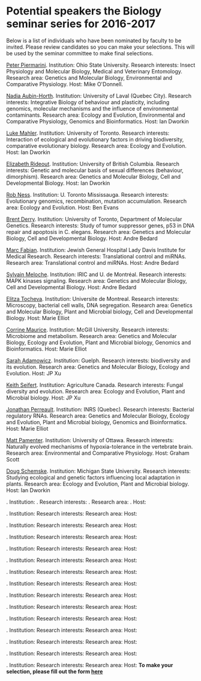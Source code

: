 # Potential speakers the Biology seminar series for 2016-2017


Below is a list of individuals who have been nominated by faculty to be invited. Please review candidates so you can make your selections. This will be used by the seminar committee to make final selections.


[Peter Piermarini](https://www.researchgate.net/profile/Peter_Piermarini). 
Institution: Ohio State University. 
Research interests: Insect Physiology and Molecular Biology, Medical and Veterinary Entomology. 
Research area: Genetics and Molecular Biology, Environmental and Comparative Physiology. 
Host: Mike O'Donnell.

[Nadia Aubin-Horth](http://wikiaubinhorth.ibis.ulaval.ca/Main_Page). 
Institution: University of Laval (Quebec City). 
Research interests: Integrative Biology of behaviour and plasticity, including genomics, molecular mechanisms and the influence of environmental contaminants.
Research area: Ecology and Evolution, Environmental and Comparative Physiology, Genomics and Bioinformatics.
Host: Ian Dworkin

[Luke Mahler](http://mahlerlab.com/). 
Institution: University of Toronto. 
Research interests: Interaction of ecological and evolutionary factors in driving biodiversity, comparative evolutionary biology.
Research area: Ecology and Evolution.
Host: Ian Dworkin

[Elizabeth Rideout](http://rideoutlab.weebly.com/). 
Institution: University of British Columbia.
Research interests: Genetic and molecular basis of sexual differences (behaviour, dimorphism).
Research area: Genetics and Molecular Biology, Cell and Developmental Biology.
Host: Ian Dworkin

[Rob Ness](http://sites.utm.utoronto.ca/ness/). 
Institution: U. Toronto Mississauga.
Research interests: Evolutionary genomics, recombination, mutation accumulation.
Research area: Ecology and Evolution.
Host: Ben Evans

[Brent Derry](http://lab.research.sickkids.ca/derry/). 
Institution: University of Toronto, Department of Molecular Genetics. 
Research interests: Study of tumor suppressor genes, p53 in DNA repair and apoptosis in C. elegans.
Research area: Genetics and Molecular Biology, Cell and Developmental Biology.
Host: Andre Bedard

[Marc Fabian](http://www.ncbi.nlm.nih.gov/pubmed/?term=fabian+mr). 
Institution: Jewish General Hospital Lady Davis Institute for Medical Research.
Research interests: Translational control and miRNAs.
Research area: Translational control and miRNAs.
Host: Andre Bedard

[Sylvain Meloche](http://www.iric.ca/en/research/principal-investigators/sylvain-meloche/). 
Institution: IRIC and U. de Montréal.
Research interests: MAPK kinases signaling.
Research area: Genetics and Molecular Biology, Cell and Developmental Biology.
Host: Andre Bedard

[Elitza Tocheva](http://www.biochimie.umontreal.ca/activites-de-recherche/themes-de-recherche-et-professeurs/elitza-tocheva/). 
Institution: Universite de Montreal.
Research interests: Microscopy, bacterial cell walls, DNA segregation.
Research area: Genetics and Molecular Biology, Plant and Microbial biology, Cell and Developmental Biology.
Host: Marie Elliot

[Corrine Maurice](https://www.mcgill.ca/microimm/people/professors/corinne-maurice). 
Institution: McGill University.
Research interests: Microbiome and metabolism.
Research area: Genetics and Molecular Biology, Ecology and Evolution, Plant and Microbial biology, Genomics and Bioinformatics.
Host: Marie Elliot

[Sarah Adamowicz](http://www.uoguelph.ca/ib/people/faculty/adamowicz.shtml). 
Institution: Guelph.
Research interests: biodiversity and its evolution.
Research area: Genetics and Molecular Biology, Ecology and Evolution.
Host: JP Xu

[Keith Seifert](http://www.agr.gc.ca/eng/science-and-innovation/research-centres/ontario/ottawa-research-and-development-centre/scientific-staff-and-expertise/seifert-keith-phd/?id=1181921509394). 
Institution: Agriculture Canada.
Research interests: Fungal diversity and evolution.
Research area: Ecology and Evolution, Plant and Microbial biology.
Host: JP Xu

[Jonathan Perreault](http://www.profs.inrs.ca/jperreault/). 
Institution: INRS (Quebec).
Research interests: Bacterial regulatory RNAs.
Research area: Genetics and Molecular Biology, Ecology and Evolution, Plant and Microbial biology, Genomics and Bioinformatics.
Host: Marie Elliot

[Matt Pamenter](http://pamenterlab.ca). 
Institution: University of Ottawa.
Research interests: Naturally evolved mechanisms of hypoxia-tolerance in the vertebrate brain.
Research area: Environmental and Comparative Physiology.
Host: Graham Scott

[Doug Schemske](https://plantbiology.natsci.msu.edu/directory/doug-schemske/research/). 
Institution: Michigan State University.
Research interests: Studying ecological and genetic factors influencing local adaptation in plants.
Research area: Ecology and Evolution, Plant and Microbial biology.
Host: Ian Dworkin

[](). 
Institution: .
Research interests: .
Research area: .
Host: 

[](). 
Institution: 
Research interests: 
Research area: 
Host: 

[](). 
Institution: 
Research interests: 
Research area: 
Host: 

[](). 
Institution: 
Research interests: 
Research area: 
Host: 

[](). 
Institution: 
Research interests: 
Research area: 
Host: 

[](). 
Institution: 
Research interests: 
Research area: 
Host: 

[](). 
Institution: 
Research interests: 
Research area: 
Host: 

[](). 
Institution: 
Research interests: 
Research area: 
Host: 

[](). 
Institution: 
Research interests: 
Research area: 
Host: 

[](). 
Institution: 
Research interests: 
Research area: 
Host: 

[](). 
Institution: 
Research interests: 
Research area: 
Host: 

[](). 
Institution: 
Research interests: 
Research area: 
Host: 

[](). 
Institution: 
Research interests: 
Research area: 
Host: 

[](). 
Institution: 
Research interests: 
Research area: 
Host: 

[](). 
Institution: 
Research interests: 
Research area: 
Host: 
**To make your selection, please fill out the form [here](url)**
